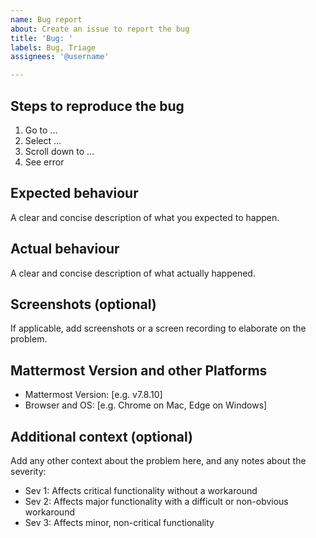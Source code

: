 ```yaml
---
name: Bug report
about: Create an issue to report the bug
title: 'Bug: '
labels: Bug, Triage
assignees: '@username'

---
```


## Steps to reproduce the bug

1. Go to ...
2. Select  ...
3. Scroll down to ...
4. See error

## Expected behaviour

A clear and concise description of what you expected to happen.

## Actual behaviour

A clear and concise description of what actually happened.

## Screenshots (optional)

If applicable, add screenshots or a screen recording to elaborate on the problem.

## Mattermost Version and other Platforms

 - Mattermost Version: [e.g. v7.8.10]
 - Browser and OS: [e.g. Chrome on Mac, Edge on Windows]

## Additional context (optional)

Add any other context about the problem here, and any notes about the severity:
* Sev 1: Affects critical functionality without a workaround
* Sev 2: Affects major functionality with a difficult or non-obvious workaround
* Sev 3: Affects minor, non-critical functionality
